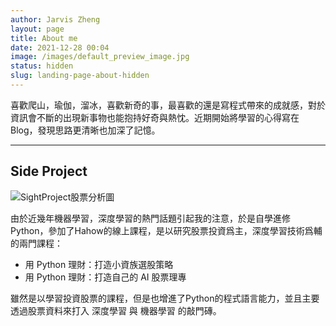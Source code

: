 ```yaml
---
author: Jarvis Zheng
layout: page
title: About me
date: 2021-12-28 00:04
image: /images/default_preview_image.jpg
status: hidden
slug: landing-page-about-hidden
---
```



喜歡爬山，瑜伽，溜冰，喜歡新奇的事，最喜歡的還是寫程式帶來的成就感，對於資訊會不斷的出現新事物也能抱持好奇與熱忱。近期開始將學習的心得寫在Blog，發現思路更清晰也加深了記憶。


---

##  Side Project

![SightProject股票分析圖](images/SightProject股票分析圖.png)


由於近幾年機器學習，深度學習的熱門話題引起我的注意，於是自學進修Python，參加了Hahow的線上課程，是以研究股票投資爲主，深度學習技術爲輔的兩門課程：

- 用 Python 理財：打造小資族選股策略
- 用 Python 理財：打造自己的 AI 股票理專

雖然是以學習投資股票的課程，但是也增進了Python的程式語言能力，並且主要透過股票資料來打入 深度學習 與 機器學習 的敲門磚。


